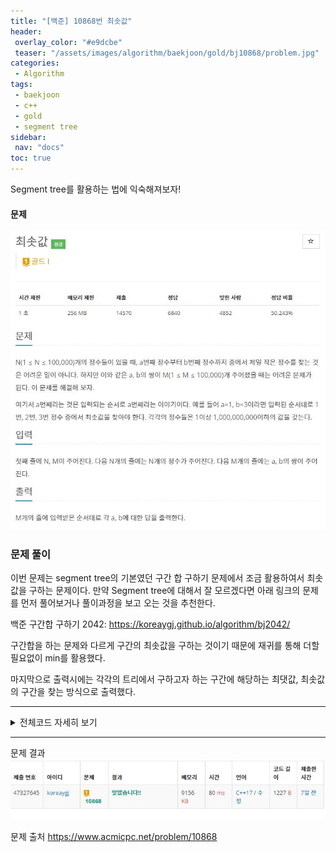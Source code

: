 ```yaml
---
title: "[백준] 10868번 최솟값"
header:
 overlay_color: "#e9dcbe"
 teaser: "/assets/images/algorithm/baekjoon/gold/bj10868/problem.jpg"
categories:
 - Algorithm
tags:
 - baekjoon
 - c++
 - gold
 - segment tree
sidebar:
 nav: "docs"
toc: true
---
```


Segment tree를 활용하는 법에 익숙해져보자!

#### 문제
[![10868.cpp](/assets/images/algorithm/baekjoon/gold/bj10868/problem.jpg)](https://www.acmicpc.net/problem/10868)
 

### 문제 풀이

 이번 문제는 segment tree의 기본였던 구간 합 구하기 문제에서 조금 활용하여서 최솟값을 구하는 문제이다. 만약 Segment tree에 대해서 잘 모르겠다면 아래 링크의 문제를 먼저 풀어보거나 풀이과정을 보고 오는 것을 추천한다.

 백준 구간합 구하기 2042:
<https://koreaygj.github.io/algorithm/bj2042/>

 구간합을 하는 문제와 다르게 구간의 최솟값을 구하는 것이기 때문에 재귀를 통해 더할 필요없이 min를 활용했다.

 마지막으로 출력시에는 각각의 트리에서 구하고자 하는 구간에 해당하는 최댓값, 최솟값의 구간을 찾는 방식으로 출력했다.


 -------

 <details>
 <summary>전체코드 자세히 보기</summary>
 <div markdown="1">

```cpp
#include <iostream>
#include <algorithm>
#include <vector>
#include <queue>
using namespace std;
vector<int> min_tree(100005 * 4, 0);
vector<int> arr(1000005, 0);
int init_min(int start, int end, int node)
{
    if(start == end)
        return min_tree[node] = arr[start];
    int mid = (start + end) / 2;
    return min_tree[node] = min(init_min(start, mid, node * 2) , init_min(mid + 1, end, node * 2 + 1));
}
int find_min(int start, int end, int node, int left, int right)
{
    if(left > end || right < start)
        return 1000000005;
    if(left <= start && end <= right)
        return min_tree[node];
    int mid = (start + end) / 2;
    return min(find_min(start, mid, node * 2, left, right), find_min(mid + 1, end, node * 2 + 1, left, right));
}
int main(void){
    cin.tie(NULL);
    cout.tie(NULL);
    ios::sync_with_stdio(false);
    int n, m;
    vector<pair<int, int>> input;
    cin >> n >> m;
    for(int i = 1; i <= n; i++)
        cin >> arr[i];
    init_min(1, n, 1);
    for(int i = 0; i < m; i++)
    {
        int a, b;
        cin >> a >> b;
        input.push_back({a, b});
    }
    for(int i = 0; i < m; i++)
    {
        cout << find_min(1, n, 1, input[i].first, input[i].second) << "\n";
    }
}
 ```
 </div>
 </details>

------


문제 결과
![result](/assets/images/algorithm/baekjoon/gold/bj10868/result.jpg)

문제 출처
<https://www.acmicpc.net/problem/10868>
